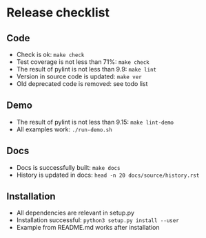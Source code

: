 # Release checklist

## Code

* Check is ok: `make check`
* Test coverage is not less than 71%: `make check`
* The result of pylint is not less than 9.9: `make lint`
* Version in source code is updated: `make ver`
* Old deprecated code is removed: see todo list

## Demo

* The result of pylint is not less than 9.15: `make lint-demo`
* All examples work: `./run-demo.sh`

## Docs

* Docs is successfully built: `make docs`
* History is updated in docs: `head -n 20 docs/source/history.rst`

## Installation

* All dependencies are relevant in setup.py
* Installation successful: `python3 setup.py install --user`
* Example from README.md works after installation
